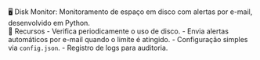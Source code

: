 🖥 Disk Monitor:
Monitoramento de espaço em disco com alertas por e-mail, desenvolvido em Python.  
🚀 Recursos - Verifica periodicamente o uso de disco. - Envia alertas automáticos por e-mail quando o limite é atingido. - Configuração simples via `config.json`. - Registro de logs para auditoria.  
